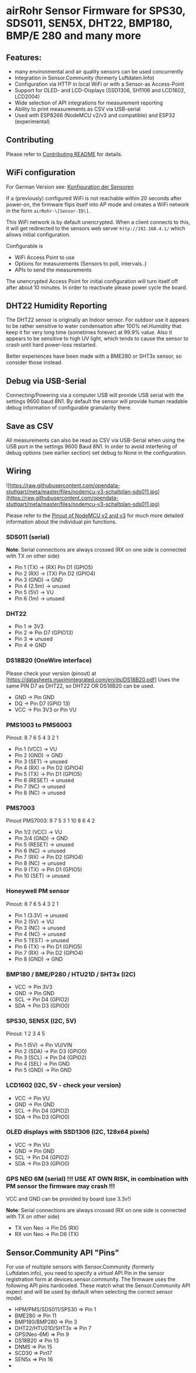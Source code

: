 # airRohr Sensor Firmware for SPS30, SDS011, SEN5X, DHT22, BMP180, BMP/E 280 and many more

## Features:
* many environmental and air quality sensors can be used concurrently
* Integration in Sensor.Community (formerly Luftdaten.Info)
* Configuration via HTTP in local WiFi or with a Sensor-as Access-Point
* Support for OLED- and LCD-Displays (SSD1306, SH1106 and LCD1602, LCD2004)
* Wide selection of API integrations for measurement reporting
* Ability to print measurements as CSV via USB-serial
* Used with ESP8266 (NodeMCU v2/v3 and compatible) and ESP32 (experimental)

## Contributing

Please refer to [Contributing README](./Contributing.md) for details.

## WiFi configuration
For German Version see: [Konfiguration der Sensoren](https://github.com/opendata-stuttgart/meta/wiki/Konfiguration-der-Sensoren)

If a (previously) configured WiFi is not reachable within 20 seconds after power-on,
the firmware flips itself into AP mode and creates a WiFi network in the form `airRohr-\[Sensor-ID\]`.

This WiFi network is by default unencrypted. When a client connects to this, it will get
redirected to the sensors web server `http://192.168.4.1/` which allows initial configuration.

Configurable is
* WiFi Access Point to use
* Options for measurements (Sensors to poll, intervals..)
* APIs to send the measurements

The unencrypted Access Point for initial configuration will turn itself off after about
10 minutes. In order to reactivate please power cycle the board.

## DHT22 Humidity Reporting

The DHT22 sensor is originally an Indoor sensor. For outdoor use it appears to be rather
sensitive to water condensation after 100% rel.Humidity that keep it for very long time
(sometimes forever) at 99.9% value. Also it appears to be sensitive to high UV light,
which tends to cause the sensor to crash until hard power-loss restarted.

Better experiences have been made with a BME280 or SHT3x sensor, so consider those instead.


## Debug via USB-Serial

Connecting/Powering via a computer USB will provide USB serial with the settings 9600 baud 8N1.
By default the sensor will provide human readable debug information of configurable granularity
there.

## Save as CSV

All measurements can also be read as CSV via USB-Serial when using the USB port in the
settings 9600 Baud 8N1. In order to avoid interfering of debug options (see earlier section)
set debug to None in the configuration.

## Wiring

![https://raw.githubusercontent.com/opendata-stuttgart/meta/master/files/nodemcu-v3-schaltplan-sds011.jpg](https://raw.githubusercontent.com/opendata-stuttgart/meta/master/files/nodemcu-v3-schaltplan-sds011.jpg)

Please refer to the [Pinout of NodeMCU v2 and v3](https://github.com/opendata-stuttgart/meta/wiki/Pinouts-NodeMCU-v2,-v3) for much more detailed information about the individual pin functions.

### SDS011 (serial)
**Note**: Serial connections are always crossed (RX on one side is connected with TX on other side)
* Pin 1 (TX)   -> (RX) Pin D1 (GPIO5)
* Pin 2 (RX)   -> (TX) Pin D2 (GPIO4)
* Pin 3 (GND)  -> GND
* Pin 4 (2.5m) -> unused
* Pin 5 (5V)   -> VU
* Pin 6 (1m)   -> unused

### DHT22
* Pin 1 => 3V3
* Pin 2 => Pin D7 (GPIO13)
* Pin 3 => unused
* Pin 4 => GND

### DS18B20 (OneWire interface)
Please check your version (pinout) at [https://datasheets.maximintegrated.com/en/ds/DS18B20.pdf]
Uses the same PIN D7 as DHT22, so DHT22 OR DS18B20 can be used. 
* GND  -> Pin GND
* DQ   -> Pin D7 (GPIO 13)
* VCC  -> Pin 3V3 or Pin VU

### PMS1003 to PMS6003
Pinout:
   8 7 6 5 4 3 2 1

* Pin 1 (VCC)   -> VU
* Pin 2 (GND)   -> GND
* Pin 3 (SET)   -> unused
* Pin 4 (RX)    -> Pin D2 (GPIO4)
* Pin 5 (TX)    -> Pin D1 (GPIO5)
* Pin 6 (RESET) -> unused
* Pin 7	(NC)	-> unused
* Pin 8 (NC)	-> unused

### PMS7003
Pinout PMS7003:
   9  7  5  3  1
  10  8  6  4  2

* Pin  1/2 (VCC) -> VU
* Pin  3/4 (GND) -> GND
* Pin  5 (RESET) -> unused
* Pin  6 (NC)    -> unused
* Pin  7 (RX)    -> Pin D2 (GPIO4)
* Pin  8 (NC)    -> unused
* Pin  9 (TX)    -> Pin D1 (GPIO5)
* Pin 10 (SET)   -> unused

### Honeywell PM sensor
Pinout:
   8 7 6 5 4 3 2 1
* Pin 1 (3.3V)   -> unused
* Pin 2 (5V)     -> VU
* Pin 3 (NC)     -> unused
* Pin 4 (NC)     -> unused
* Pin 5 TEST)    -> unused
* Pin 6 (TX)     -> Pin D1 (GPIO5)
* Pin 7	(RX)     -> Pin D2 (GPIO4)
* Pin 8 (GND)    -> GND

### BMP180 / BME/P280 / HTU21D / SHT3x (I2C)
* VCC  ->  Pin 3V3
* GND  ->  Pin GND
* SCL  ->  Pin D4 (GPIO2)
* SDA  ->  Pin D3 (GPIO0)

### SPS30, SEN5X (I2C, 5V)
Pinout:
   1 2 3 4 5
* Pin 1 (5V)     -> Pin VU/VIN
* Pin 2 (SDA)    -> Pin D3 (GPIO0)
* Pin 3 (SCL)    -> Pin D4 (GPIO2)
* Pin 4 (SEL)    -> Pin GND
* Pin 5 (GND)    -> Pin GND

### LCD1602 (I2C, 5V - check your version)
* VCC  ->  Pin VU
* GND  ->  Pin GND
* SCL  ->  Pin D4 (GPIO2)
* SDA  ->  Pin D3 (GPIO0)

### OLED displays with SSD1306 (I2C, 128x64 pixels)
* VCC -> Pin VU
* GND -> Pin GND
* SCL  ->  Pin D4 (GPIO2)
* SDA  ->  Pin D3 (GPIO0)

### GPS NEO 6M (serial) !!! USE AT OWN RISK, in combination with PM sensor the firmware may crash !!! 
VCC and GND can be provided by board (use 3.3v!)

**Note**: Serial connections are always crossed (RX on one side is connected with TX on other side)

* TX von Neo -> Pin D5 (RX) 
* RX von Neo -> Pin D6 (TX) 

## Sensor.Community API "Pins"

For use of multiple sensors with Sensor.Community (formerly Luftdaten.info), you need to specify a
*virtual* API Pin  in the sensor registration form at devices.sensor.community. The firmware uses
the following API pins hardcoded. These match what the Sensor.Community API expect and will be used
by default when selecting the correct sensor model.

* HPM/PMS/SDS011/SPS30 => Pin 1
* BME280 => Pin 11
* BMP180/BMP280 => Pin 3
* DHT22/HTU21D/SHT3x => Pin 7
* GPS(Neo-6M) => Pin 9
* DS18B20 => Pin 13
* DNMS => Pin 15
* SCD30 => Pin17
* SEN5x => Pin 16
* 
